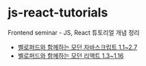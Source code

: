 # js-react-tutorials
Frontend seminar - JS, React 튜토리얼 개념 정리

- [벨로퍼드와 함께하는 모던 자바스크립트 1.1~2.7](https://learnjs.vlpt.us/)
- [벨로퍼드와 함께하는 모던 리액트 1.3~1.16](https://react.vlpt.us/)